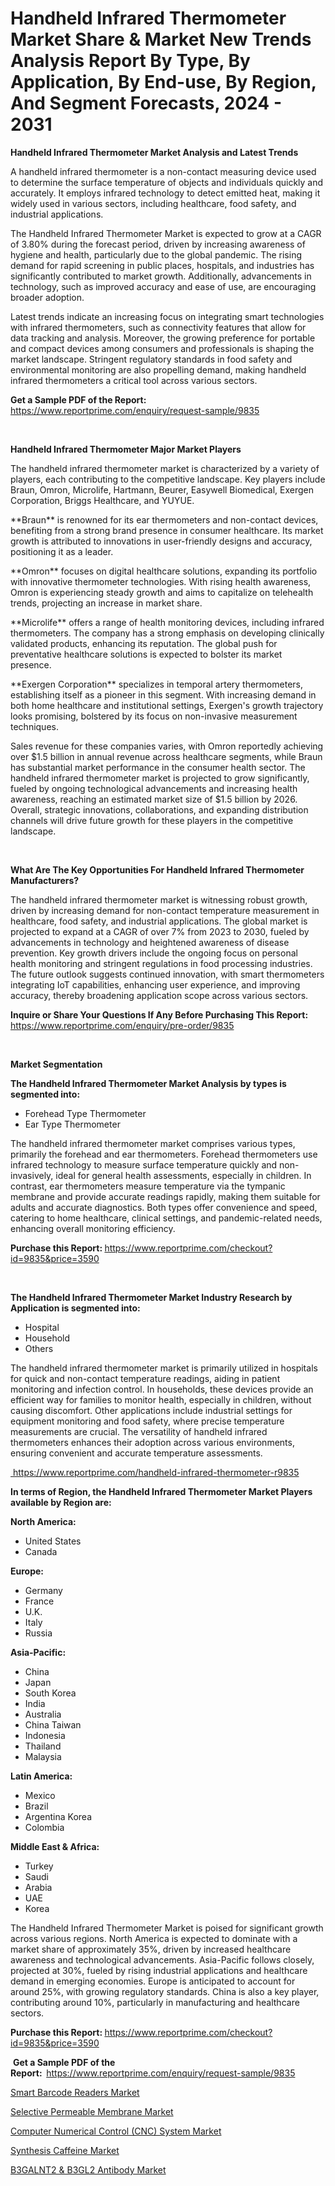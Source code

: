 <p><h1>Handheld Infrared Thermometer Market Share & Market New Trends Analysis Report By Type, By Application, By End-use, By Region, And Segment Forecasts, 2024 - 2031</h1></p><p><strong>Handheld Infrared Thermometer Market Analysis and Latest Trends</strong></p>
<p><p>A handheld infrared thermometer is a non-contact measuring device used to determine the surface temperature of objects and individuals quickly and accurately. It employs infrared technology to detect emitted heat, making it widely used in various sectors, including healthcare, food safety, and industrial applications. </p><p>The Handheld Infrared Thermometer Market is expected to grow at a CAGR of 3.80% during the forecast period, driven by increasing awareness of hygiene and health, particularly due to the global pandemic. The rising demand for rapid screening in public places, hospitals, and industries has significantly contributed to market growth. Additionally, advancements in technology, such as improved accuracy and ease of use, are encouraging broader adoption. </p><p>Latest trends indicate an increasing focus on integrating smart technologies with infrared thermometers, such as connectivity features that allow for data tracking and analysis. Moreover, the growing preference for portable and compact devices among consumers and professionals is shaping the market landscape. Stringent regulatory standards in food safety and environmental monitoring are also propelling demand, making handheld infrared thermometers a critical tool across various sectors.</p></p>
<p><strong>Get a Sample PDF of the Report:&nbsp;</strong> <a href="https://www.reportprime.com/enquiry/request-sample/9835?utm_campaign=1674&utm_medium=2&utm_source=Github&utm_content=ia&utm_term=28112024&utm_id=handheld-infrared-thermometer">https://www.reportprime.com/enquiry/request-sample/9835</a></p>
<p>&nbsp;</p>
<p><strong>Handheld Infrared Thermometer Major Market Players</strong></p>
<p><p>The handheld infrared thermometer market is characterized by a variety of players, each contributing to the competitive landscape. Key players include Braun, Omron, Microlife, Hartmann, Beurer, Easywell Biomedical, Exergen Corporation, Briggs Healthcare, and YUYUE. </p><p>**Braun** is renowned for its ear thermometers and non-contact devices, benefiting from a strong brand presence in consumer healthcare. Its market growth is attributed to innovations in user-friendly designs and accuracy, positioning it as a leader.</p><p>**Omron** focuses on digital healthcare solutions, expanding its portfolio with innovative thermometer technologies. With rising health awareness, Omron is experiencing steady growth and aims to capitalize on telehealth trends, projecting an increase in market share.</p><p>**Microlife** offers a range of health monitoring devices, including infrared thermometers. The company has a strong emphasis on developing clinically validated products, enhancing its reputation. The global push for preventative healthcare solutions is expected to bolster its market presence.</p><p>**Exergen Corporation** specializes in temporal artery thermometers, establishing itself as a pioneer in this segment. With increasing demand in both home healthcare and institutional settings, Exergen's growth trajectory looks promising, bolstered by its focus on non-invasive measurement techniques. </p><p>Sales revenue for these companies varies, with Omron reportedly achieving over $1.5 billion in annual revenue across healthcare segments, while Braun has substantial market performance in the consumer health sector. The handheld infrared thermometer market is projected to grow significantly, fueled by ongoing technological advancements and increasing health awareness, reaching an estimated market size of $1.5 billion by 2026. Overall, strategic innovations, collaborations, and expanding distribution channels will drive future growth for these players in the competitive landscape.</p></p>
<p>&nbsp;</p>
<p><strong>What Are The Key Opportunities For Handheld Infrared Thermometer Manufacturers?</strong></p>
<p><p>The handheld infrared thermometer market is witnessing robust growth, driven by increasing demand for non-contact temperature measurement in healthcare, food safety, and industrial applications. The global market is projected to expand at a CAGR of over 7% from 2023 to 2030, fueled by advancements in technology and heightened awareness of disease prevention. Key growth drivers include the ongoing focus on personal health monitoring and stringent regulations in food processing industries. The future outlook suggests continued innovation, with smart thermometers integrating IoT capabilities, enhancing user experience, and improving accuracy, thereby broadening application scope across various sectors.</p></p>
<p><strong>Inquire or Share Your Questions If Any Before Purchasing This Report:</strong> <a href="https://www.reportprime.com/enquiry/pre-order/9835?utm_campaign=1674&utm_medium=2&utm_source=Github&utm_content=ia&utm_term=28112024&utm_id=handheld-infrared-thermometer">https://www.reportprime.com/enquiry/pre-order/9835</a></p>
<p>&nbsp;</p>
<p><strong>Market Segmentation</strong></p>
<p><strong>The Handheld Infrared Thermometer Market Analysis by types is segmented into:</strong></p>
<p><ul><li>Forehead Type Thermometer</li><li>Ear Type Thermometer</li></ul></p>
<p><p>The handheld infrared thermometer market comprises various types, primarily the forehead and ear thermometers. Forehead thermometers use infrared technology to measure surface temperature quickly and non-invasively, ideal for general health assessments, especially in children. In contrast, ear thermometers measure temperature via the tympanic membrane and provide accurate readings rapidly, making them suitable for adults and accurate diagnostics. Both types offer convenience and speed, catering to home healthcare, clinical settings, and pandemic-related needs, enhancing overall monitoring efficiency.</p></p>
<p><strong>Purchase this Report:&nbsp;</strong><a href="https://www.reportprime.com/checkout?id=9835&price=3590&utm_campaign=1674&utm_medium=2&utm_source=Github&utm_content=ia&utm_term=28112024&utm_id=handheld-infrared-thermometer">https://www.reportprime.com/checkout?id=9835&price=3590</a></p>
<p>&nbsp;</p>
<p><strong>The Handheld Infrared Thermometer Market Industry Research by Application is segmented into:</strong></p>
<p><ul><li>Hospital</li><li>Household</li><li>Others</li></ul></p>
<p><p>The handheld infrared thermometer market is primarily utilized in hospitals for quick and non-contact temperature readings, aiding in patient monitoring and infection control. In households, these devices provide an efficient way for families to monitor health, especially in children, without causing discomfort. Other applications include industrial settings for equipment monitoring and food safety, where precise temperature measurements are crucial. The versatility of handheld infrared thermometers enhances their adoption across various environments, ensuring convenient and accurate temperature assessments.</p></p>
<p><a href="https://www.reportprime.com/handheld-infrared-thermometer-r9835?utm_campaign=1674&utm_medium=2&utm_source=Github&utm_content=ia&utm_term=28112024&utm_id=handheld-infrared-thermometer">&nbsp;https://www.reportprime.com/handheld-infrared-thermometer-r9835</a></p>
<p><strong>In terms of Region, the Handheld Infrared Thermometer Market Players available by Region are:</strong></p>
<p>
    <p> <strong> North America: </strong>
        <ul>
            <li>United States</li>
            <li>Canada</li>
        </ul>
        </p> 
    <p> <strong> Europe: </strong>
        <ul>
            <li>Germany</li>
            <li>France</li>
            <li>U.K.</li>
            <li>Italy</li>
            <li>Russia</li>
        </ul>
        </p> 
    <p> <strong> Asia-Pacific: </strong>
        <ul>
            <li>China</li>
            <li>Japan</li>
            <li>South Korea</li>
            <li>India</li>
            <li>Australia</li>
            <li>China Taiwan</li>
            <li>Indonesia</li>
            <li>Thailand</li>
            <li>Malaysia</li>
        </ul>
        </p> 
    <p> <strong> Latin America: </strong>
        <ul>
            <li>Mexico</li>
            <li>Brazil</li>
            <li>Argentina Korea</li>
            <li>Colombia</li>
        </ul>
        </p> 
    <p> <strong> Middle East & Africa: </strong>
        <ul>
            <li>Turkey</li>
            <li>Saudi</li>
            <li>Arabia</li>
            <li>UAE</li>
            <li>Korea</li>
        </ul>
    </p>
    </p>
<p><p>The Handheld Infrared Thermometer Market is poised for significant growth across various regions. North America is expected to dominate with a market share of approximately 35%, driven by increased healthcare awareness and technological advancements. Asia-Pacific follows closely, projected at 30%, fueled by rising industrial applications and healthcare demand in emerging economies. Europe is anticipated to account for around 25%, with growing regulatory standards. China is also a key player, contributing around 10%, particularly in manufacturing and healthcare sectors.</p></p>
<p><strong>Purchase this Report: </strong><a href="https://www.reportprime.com/checkout?id=9835&price=3590&utm_campaign=1674&utm_medium=2&utm_source=Github&utm_content=ia&utm_term=28112024&utm_id=handheld-infrared-thermometer">https://www.reportprime.com/checkout?id=9835&price=3590</a></p>
<p>&nbsp;<strong>Get a Sample PDF of the Report:&nbsp;&nbsp;</strong><a href="https://www.reportprime.com/enquiry/request-sample/9835?utm_campaign=1674&utm_medium=2&utm_source=Github&utm_content=ia&utm_term=28112024&utm_id=handheld-infrared-thermometer">https://www.reportprime.com/enquiry/request-sample/9835</a></p>
<p><strong></strong></p>
<p><p><a href="https://www.linkedin.com/pulse/surfing-smart-barcode-readers-wave-riding-market-currents-2031-x3gqe?utm_campaign=1674&utm_medium=2&utm_source=Github&utm_content=ia&utm_term=28112024&utm_id=handheld-infrared-thermometer">Smart Barcode Readers Market</a></p><p><a href="https://www.linkedin.com/pulse/selective-permeable-membrane-revenue-growth-report-2024-obuie?utm_campaign=1674&utm_medium=2&utm_source=Github&utm_content=ia&utm_term=28112024&utm_id=handheld-infrared-thermometer">Selective Permeable Membrane Market</a></p><p><a href="https://issuu.com/reportprime-2/docs/computer-numerical-control-cnc-syst_29bcc8cc8568f1?utm_campaign=1674&utm_medium=2&utm_source=Github&utm_content=ia&utm_term=28112024&utm_id=handheld-infrared-thermometer">Computer Numerical Control (CNC) System Market</a></p><p><a href="https://www.linkedin.com/pulse/market-forecasting-change-global-synthesis-caffeine-dynamics-fsube?utm_campaign=1674&utm_medium=2&utm_source=Github&utm_content=ia&utm_term=28112024&utm_id=handheld-infrared-thermometer">Synthesis Caffeine Market</a></p><p><a href="https://issuu.com/reportprime-2/docs/b3galnt2-b3gl2-antibody-market-size_e9d0abb5aea66d?utm_campaign=1674&utm_medium=2&utm_source=Github&utm_content=ia&utm_term=28112024&utm_id=handheld-infrared-thermometer">B3GALNT2 & B3GL2 Antibody Market</a></p></p>